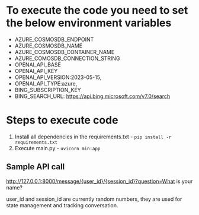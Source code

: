 # To execute the code you need to set the below environment variables
- AZURE_COSMOSDB_ENDPOINT
- AZURE_COSMOSDB_NAME
- AZURE_COSMOSDB_CONTAINER_NAME
- AZURE_COMOSDB_CONNECTION_STRING
- OPENAI_API_BASE
- OPENAI_API_KEY
- OPENAI_API_VERSION:2023-05-15,
- OPENAI_API_TYPE:azure,
- BING_SUBSCRIPTION_KEY
- BING_SEARCH_URL: https://api.bing.microsoft.com/v7.0/search

# Steps to execute code 
1. Install all dependencies in the requirements.txt - `pip install -r requirements.txt`
2. Execute main.py - `uvicorn min:app`

## Sample API call 
http://127.0.0.1:8000/message/{user_id}/{session_id}?question=What is your name?

user_id and session_id are currently random numbers, they are used for state management and tracking conversation. 